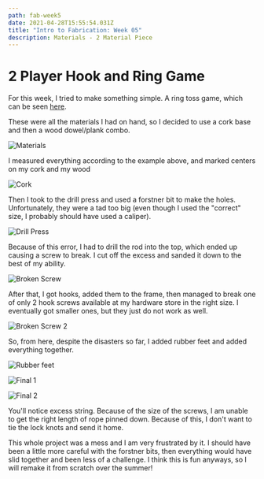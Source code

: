 ```yaml
---
path: fab-week5
date: 2021-04-28T15:55:54.031Z
title: "Intro to Fabrication: Week 05"
description: Materials - 2 Material Piece
---
```

# 2 Player Hook and Ring Game

For this week, I tried to make something simple. A ring toss game, which can be seen [here](https://www.etsy.com/listing/979966074/ring-toss-game-handmade-wooden-table?gpla=1&gao=1&utm_source=google&utm_medium=cpc&utm_campaign=shopping_us_b-toys_and_games-games_and_puzzles-board_games-other&utm_custom1=_k_CjwKCAjwj6SEBhAOEiwAvFRuKCKSgt9pg0wm31tsVodEMu22zrZEJ2o8rVBYCCK8hpA0vXMZtTRHFRoCLVMQAvD_BwE_k_&utm_content=go_1844178614_68548286606_346429831802_aud-1184785539738%3Apla-314262775187_c__979966074_12768591&utm_custom2=1844178614&gclid=CjwKCAjwj6SEBhAOEiwAvFRuKCKSgt9pg0wm31tsVodEMu22zrZEJ2o8rVBYCCK8hpA0vXMZtTRHFRoCLVMQAvD_BwE&variation0=1911546860).


These were all the materials I had on hand, so I decided to use a cork base and then a wood dowel/plank combo. 

![Materials](/../assets/fab/week05/1.jpg)

I measured everything according to the example above, and marked centers on my cork and my wood 

![Cork](/../assets/fab/week05/2.jpg)

Then I took to the drill press and used a forstner bit to make the holes. Unfortunately, they were a tad too big (even though I used the "correct" size, I probably should have used a caliper). 

![Drill Press](/../assets/fab/week05/3.jpg)

Because of this error, I had to drill the rod into the top, which ended up causing a screw to break. I cut off the excess and sanded it down to the best of my ability.

![Broken Screw](/../assets/fab/week05/4.jpg)

After that, I got hooks, added them to the frame, then managed to break one of only 2 hook screws available at my hardware store in the right size. I eventually got smaller ones, but they just do not work as well.

![Broken Screw 2](/../assets/fab/week05/5.jpg)

So, from here, despite the disasters so far, I added rubber feet and added everything together.

![Rubber feet](/../assets/fab/week05/8.jpg)

![Final 1](/../assets/fab/week05/6.jpg)

![Final 2](/../assets/fab/week05/7.jpg)

You'll notice excess string. Because of the size of the screws, I am unable to get the right length of rope pinned down. Because of this, I don't want to tie the lock knots and send it home. 

This whole project was a mess and I am very frustrated by it. I should have been a little more careful with the forstner bits, then everything would have slid together and been less of a challenge. I think this is fun anyways, so I will remake it from scratch over the summer!